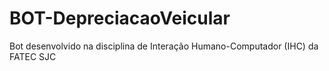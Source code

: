 # BOT-DepreciacaoVeicular
Bot desenvolvido na disciplina de Interação Humano-Computador (IHC) da FATEC SJC
